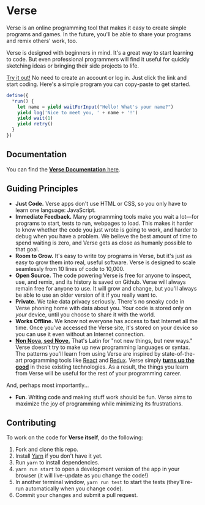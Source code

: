 # Verse

Verse is an online programming tool that makes it easy to
create simple programs and games. In the future, you'll
be able to share your programs and remix others' work, too.

Verse is designed with beginners in mind. It's a great way
to start learning to code. But even professional programmers
will find it useful for quickly sketching ideas or bringing
their side projects to life.

[Try it out!](https://verse.js.org) No need to create
an account or log in. Just click the link and start coding.
Here's a simple program you can copy-paste to get started.

```javascript
define({
  *run() {
    let name = yield waitForInput("Hello! What's your name?")
    yield log('Nice to meet you, ' + name + '!')
    yield wait(1)
    yield retry()
  }
})
```

## Documentation

You can find the [**Verse Documentation** here](https://benchristel.github.io/verse/).

## Guiding Principles

- **Just Code.** Verse apps don't use HTML or CSS,
  so you only have to learn one language: JavaScript.
- **Immediate Feedback.** Many programming tools make you
  wait a lot—for programs to start, tests to run, webpages
  to load. This makes it harder to know whether the code you
  just wrote is going to work, and harder to debug when you
  have a problem. We believe the best amount of time to
  spend waiting is zero, and Verse gets as close as humanly
  possible to that goal.
- **Room to Grow.** It's easy to write toy programs in
  Verse, but it's just as easy to grow them into real,
  useful software. Verse is designed to scale seamlessly
  from 10 lines of code to 10,000.
- **Open Source.** The code powering Verse is free for
  anyone to inspect, use, and remix, and its history is
  saved on Github. Verse will always remain free for anyone
  to use. It will grow and change, but you'll always be able
  to use an older version of it if you really want to.
- **Private.** We take data privacy seriously.
  There's no sneaky code in Verse phoning home with data
  about you. Your code is stored only on *your*
  device, until you choose to share it with the world.
- **Works Offline.** We know not everyone has access to fast
  Internet all the time. Once you've accessed the Verse site,
  it's stored on your device so you can use it even without
  an Internet connection.
- [**Non Nova, sed Nove.**](https://www.thebooksmugglers.com/2015/07/decoding-the-newbery-the-twenty-one-balloons-by-william-pene-du-bois.html)
  That's Latin for "not new things, but new ways." Verse
  doesn't try to make up new programming languages or
  syntax. The patterns you'll learn from using Verse are
  inspired by state-of-the-art programming tools like
  [React](https://reactjs.org/) and
  [Redux](https://redux.js.org/). Verse simply [**turns up
  the good**](http://developeronfire.com/podcast/episode-054-woody-zuill-turn-up-the-good)
  in these existing technologies. As a result, the things
  you learn from Verse will be useful for the rest of your
  programming career.

And, perhaps most importantly...

- **Fun.** Writing code and making stuff work should be fun.
  Verse aims to maximize the joy of programming while
  minimizing its frustrations.

## Contributing

To work on the code for **Verse itself**, do the following:

1. Fork and clone this repo.
1. Install [Yarn](https://yarnpkg.com/en/) if you don't have it yet.
1. Run `yarn` to install dependencies.
1. `yarn run start` to open a development version of the
  app in your browser (it will live-update as you change the code!)
1. In another terminal window, `yarn run test` to start the
  tests (they'll re-run automatically when you change code).
1. Commit your changes and submit a pull request.
